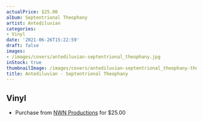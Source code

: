 ```yaml
---
actualPrice: $25.00
album: Septentrional Theophany
artist: Antediluvian
categories:
- Vinyl
date: '2021-06-26T15:22:59'
draft: false
images:
- /images/covers/antediluvian-septentrional_theophany.jpg
inStock: true
thumbnailImage: /images/covers/antediluvian-septentrional_theophany-thumb.jpg
title: Antediluvian - Septentrional Theophany
---
```


## Vinyl
* Purchase from [NWN Productions](http://shop.nwnprod.com/index.php?route=product/product&path=76&product_id=12434&sort=pd.name&order=ASC) for $25.00

